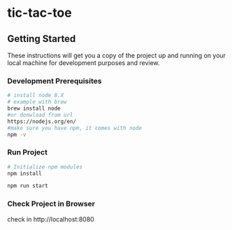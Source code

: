 # tic-tac-toe

## Getting Started

These instructions will get you a copy of the project up and running on your local machine for development purposes and review.

### Development Prerequisites

```bash
# install node 8.X
# example with brew
brew install node
#or donwload from url
https://nodejs.org/en/
#make sure you have npm, it comes with node
npm -v
```

### Run Project
```bash
# Initialize npm modules
npm install

npm run start
```
### Check Project in Browser
check in http://localhost:8080